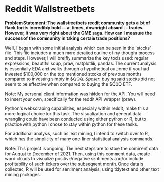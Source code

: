 # Reddit Wallstreetbets

**Problem Statement: 
The wallstreetbets reddit community gets a lot of flack for its incredibly bold -- at times, downright absurd -- trades. However, it was very right about the GME saga. How can I measure the success of the community in taking certain trade positions?** 

Well, I began with some initial analysis which can be seen in the 'stocks' file. This file includes a much more detailed outline of my thought process and steps. However, I will breifly summarize the key tools used: regular expressions, beautiful soup, praw, matplotlib, pandas. The current analysis is essentially EDA and walks through a hypothetical outcome if you had invested $100,000 on the top mentioned stocks of previous months compared to investing simply in $QQQ. *Spoiler*: buying said stocks did not seem to be effective when compared to buying the $QQQ ETF.

Note: My personal client information was hidden for the API. You will need to insert your own, specifically for the reddit API wrapper (praw). 

Python's webscraping capabilities, especially within reddit, make this a more logical choice for this task. The visualization and general data wrangling could have been conducted using either python or R, but to practice with python I chose to stay within python for these tasks. 

For additional analysis, such as text mining, I intend to switch over to R, which has the simplicity of many one-liner statistical analysis commands. 

Note: This project is ongoing. The next steps are to store the comment data for August to December of 2021. Then, using this comment data, create word clouds to visualize positive/negative sentiments and/or include profitability of such tickers over the subsequent month. Once data is collected, R will be used for sentiment analysis, using tidytext and other text mining packages. 

